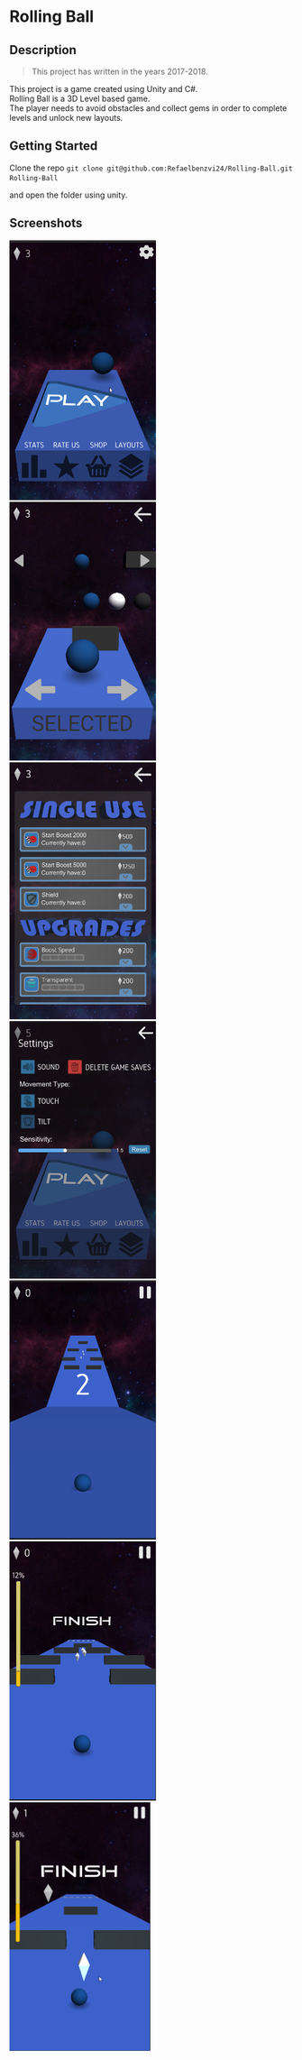 # Rolling Ball

## Description

> This project has written in the years 2017-2018.

This project is a game created using Unity and C#. <br/>
Rolling Ball is a 3D Level based game. <br/>
The player needs to avoid obstacles and collect gems in order to complete levels and unlock new layouts.

## Getting Started

Clone the repo `git clone git@github.com:Refaelbenzvi24/Rolling-Ball.git Rolling-Ball`

and open the folder using unity.

## Screenshots

<p float="left">
    <img src=".github/assets/1.png" alt="drawing" width="260"/>
    <img src=".github/assets/2.png" alt="drawing" width="260"/>
    <img src=".github/assets/3.png" alt="drawing" width="260"/>
    <img src=".github/assets/4.png" alt="drawing" width="260"/>
    <img src=".github/assets/5.png" alt="drawing" width="260"/>
    <img src=".github/assets/6.png" alt="drawing" width="260"/>
    <img src=".github/assets/7.png" alt="drawing" width="250"/>
</p>
